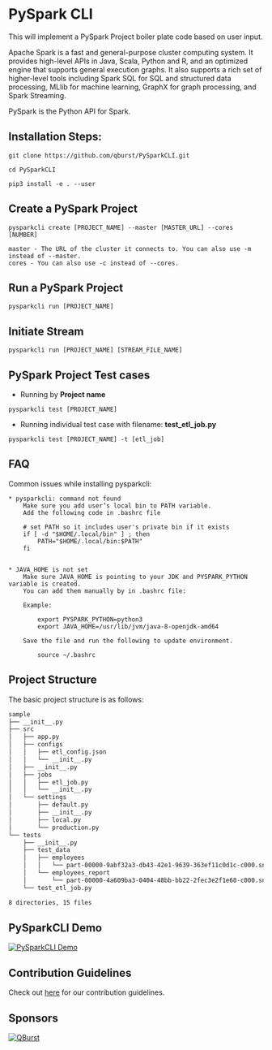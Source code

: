 # PySpark CLI

This will implement a PySpark Project boiler plate code based on user input.

Apache Spark is a fast and general-purpose cluster computing system. It provides high-level APIs in Java, Scala, Python and R, and an optimized engine that supports general execution graphs. It also supports a rich set of higher-level tools including Spark SQL for SQL and structured data processing, MLlib for machine learning, GraphX for graph processing, and Spark Streaming.

PySpark is the Python API for Spark.

## Installation Steps:
    
    git clone https://github.com/qburst/PySparkCLI.git

    cd PySparkCLI

    pip3 install -e . --user
    
## Create a PySpark Project
    
    pysparkcli create [PROJECT_NAME] --master [MASTER_URL] --cores [NUMBER]

    master - The URL of the cluster it connects to. You can also use -m instead of --master.
    cores - You can also use -c instead of --cores.
            
## Run a PySpark Project
    
    pysparkcli run [PROJECT_NAME]

## Initiate Stream

    pysparkcli run [PROJECT_NAME] [STREAM_FILE_NAME]
    
## PySpark Project Test cases
    
   * Running by **Project name**
     
    pysparkcli test [PROJECT_NAME]
   * Running individual test case with filename: **test_etl_job.py**
   
    pysparkcli test [PROJECT_NAME] -t [etl_job]
    
## FAQ

Common issues while installing pysparkcli:

    * pysparkcli: command not found
        Make sure you add user’s local bin to PATH variable.
        Add the following code in .bashrc file

        # set PATH so it includes user's private bin if it exists
        if [ -d "$HOME/.local/bin" ] ; then
            PATH="$HOME/.local/bin:$PATH"
        fi


    * JAVA_HOME is not set
        Make sure JAVA_HOME is pointing to your JDK and PYSPARK_PYTHON variable is created.
        You can add them manually by in .bashrc file:
        
        Example:

            export PYSPARK_PYTHON=python3
            export JAVA_HOME=/usr/lib/jvm/java-8-openjdk-amd64

        Save the file and run the following to update environment.

            source ~/.bashrc

## Project Structure

The basic project structure is as follows:

```bash
sample
├── __init__.py
├── src
│   ├── app.py
│   ├── configs
│   │   ├── etl_config.json
│   │   └── __init__.py
│   ├── __init__.py
│   ├── jobs
│   │   ├── etl_job.py
│   │   └── __init__.py
│   └── settings
│       ├── default.py
│       ├── __init__.py
│       ├── local.py
│       └── production.py
└── tests
    ├── __init__.py
    ├── test_data
    │   ├── employees
    │   │   └── part-00000-9abf32a3-db43-42e1-9639-363ef11c0d1c-c000.snappy.parquet
    │   └── employees_report
    │       └── part-00000-4a609ba3-0404-48bb-bb22-2fec3e2f1e68-c000.snappy.parquet
    └── test_etl_job.py

8 directories, 15 files
```
## PySparkCLI Demo

[![PySparkCLI Demo](https://img.youtube.com/vi/wuoBKJYSfTE/0.jpg)](https://www.youtube.com/watch?v=wuoBKJYSfTE)

## Contribution Guidelines

Check out [here](https://github.com/qburst/PySparkCLI/blob/master/CONTRIBUTING.md) for our contribution guidelines.

## Sponsors

[![QBurst](https://www.qburst.com/images/responsive/QBlogo.svg)](https://www.qburst.com)

